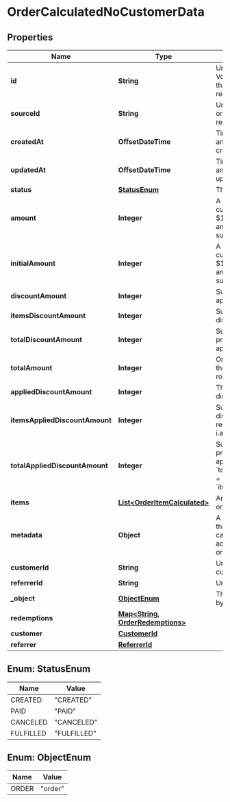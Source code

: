 

# OrderCalculatedNoCustomerData


## Properties

| Name | Type | Description | Notes |
|------------ | ------------- | ------------- | -------------|
|**id** | **String** | Unique ID assigned by Voucherify of an existing order that will be linked to the redemption of this request. |  |
|**sourceId** | **String** | Unique source ID of an existing order that will be linked to the redemption of this request. |  |
|**createdAt** | **OffsetDateTime** | Timestamp representing the date and time when the order was created in ISO 8601 format. |  [optional] |
|**updatedAt** | **OffsetDateTime** | Timestamp representing the date and time when the order was last updated in ISO 8601 format. |  [optional] |
|**status** | [**StatusEnum**](#StatusEnum) | The order status. |  [optional] |
|**amount** | **Integer** | A positive integer in the smallest currency unit (e.g. 100 cents for $1.00) representing the total amount of the order. This is the sum of the order items&#39; amounts. |  [optional] |
|**initialAmount** | **Integer** | A positive integer in the smallest currency unit (e.g. 100 cents for $1.00) representing the total amount of the order. This is the sum of the order items&#39; amounts. |  [optional] |
|**discountAmount** | **Integer** | Sum of all order-level discounts applied to the order. |  [optional] |
|**itemsDiscountAmount** | **Integer** | Sum of all product-specific discounts applied to the order. |  [optional] |
|**totalDiscountAmount** | **Integer** | Sum of all order-level AND all product-specific discounts applied to the order. |  [optional] |
|**totalAmount** | **Integer** | Order amount after undoing all the discounts through the rollback redemption. |  [optional] |
|**appliedDiscountAmount** | **Integer** | This field shows the order-level discount applied. |  [optional] |
|**itemsAppliedDiscountAmount** | **Integer** | Sum of all product-specific discounts applied in a particular request.   &#x60;sum(items, i &#x3D;&gt; i.applied_discount_amount)&#x60; |  [optional] |
|**totalAppliedDiscountAmount** | **Integer** | Sum of all order-level AND all product-specific discounts applied in a particular request.   &#x60;total_applied_discount_amount&#x60; &#x3D; &#x60;applied_discount_amount&#x60; + &#x60;items_applied_discount_amount&#x60; |  [optional] |
|**items** | [**List&lt;OrderItemCalculated&gt;**](OrderItemCalculated.md) | Array of items applied to the order. |  [optional] |
|**metadata** | **Object** | A set of custom key/value pairs that you can attach to an order. It can be useful for storing additional information about the order in a structured format. |  [optional] |
|**customerId** | **String** | Unique customer ID of the customer making the purchase. |  |
|**referrerId** | **String** | Unique referrer ID. |  |
|**_object** | [**ObjectEnum**](#ObjectEnum) | The type of object represented by JSON. |  |
|**redemptions** | [**Map&lt;String, OrderRedemptions&gt;**](OrderRedemptions.md) |  |  [optional] |
|**customer** | [**CustomerId**](CustomerId.md) |  |  [optional] |
|**referrer** | [**ReferrerId**](ReferrerId.md) |  |  [optional] |



## Enum: StatusEnum

| Name | Value |
|---- | -----|
| CREATED | &quot;CREATED&quot; |
| PAID | &quot;PAID&quot; |
| CANCELED | &quot;CANCELED&quot; |
| FULFILLED | &quot;FULFILLED&quot; |



## Enum: ObjectEnum

| Name | Value |
|---- | -----|
| ORDER | &quot;order&quot; |




